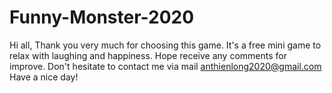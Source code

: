 # Funny-Monster-2020
Hi all,
Thank you very much for choosing this game.
It's a free mini game to relax with laughing and happiness.
Hope receive any comments for improve.
Don't hesitate to contact me via mail anthienlong2020@gmail.com
Have a nice day!
